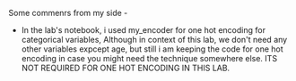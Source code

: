 Some commenrs from my side - 
- In the lab's notebook, i used my_encoder for one hot encoding for categorical variables, Although in context of this lab, we don't need any other variables expcept age, but still
i am keeping the code for one hot encoding in case you might need the technique somewhere else. ITS NOT REQUIRED FOR ONE HOT ENCODING IN THIS LAB.

